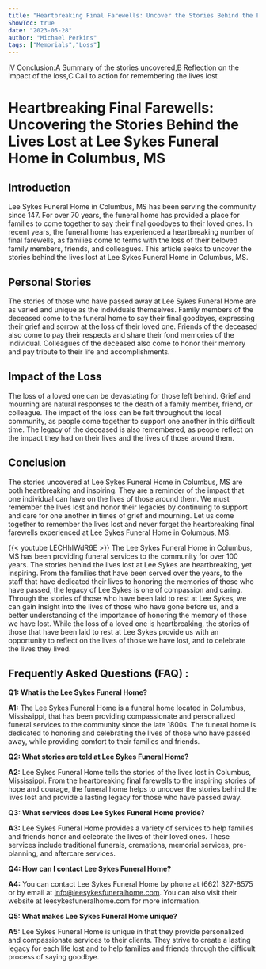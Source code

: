 ```yaml
---
title: "Heartbreaking Final Farewells: Uncover the Stories Behind the Lives Lost at Lee Sykes Funeral Home in Columbus, MS"
ShowToc: true 
date: "2023-05-28"
author: "Michael Perkins" 
tags: ["Memorials","Loss"]
---
```

IV Conclusion:A Summary of the stories uncovered,B Reflection on the impact of the loss,C Call to action for remembering the lives lost

# Heartbreaking Final Farewells: Uncovering the Stories Behind the Lives Lost at Lee Sykes Funeral Home in Columbus, MS

## Introduction

Lee Sykes Funeral Home in Columbus, MS has been serving the community since 147. For over 70 years, the funeral home has provided a place for families to come together to say their final goodbyes to their loved ones. In recent years, the funeral home has experienced a heartbreaking number of final farewells, as families come to terms with the loss of their beloved family members, friends, and colleagues. This article seeks to uncover the stories behind the lives lost at Lee Sykes Funeral Home in Columbus, MS.

## Personal Stories

The stories of those who have passed away at Lee Sykes Funeral Home are as varied and unique as the individuals themselves. Family members of the deceased come to the funeral home to say their final goodbyes, expressing their grief and sorrow at the loss of their loved one. Friends of the deceased also come to pay their respects and share their fond memories of the individual. Colleagues of the deceased also come to honor their memory and pay tribute to their life and accomplishments.

## Impact of the Loss

The loss of a loved one can be devastating for those left behind. Grief and mourning are natural responses to the death of a family member, friend, or colleague. The impact of the loss can be felt throughout the local community, as people come together to support one another in this difficult time. The legacy of the deceased is also remembered, as people reflect on the impact they had on their lives and the lives of those around them.

## Conclusion

The stories uncovered at Lee Sykes Funeral Home in Columbus, MS are both heartbreaking and inspiring. They are a reminder of the impact that one individual can have on the lives of those around them. We must remember the lives lost and honor their legacies by continuing to support and care for one another in times of grief and mourning. Let us come together to remember the lives lost and never forget the heartbreaking final farewells experienced at Lee Sykes Funeral Home in Columbus, MS.

{{< youtube LECHhIWdR6E >}} 
The Lee Sykes Funeral Home in Columbus, MS has been providing funeral services to the community for over 100 years. The stories behind the lives lost at Lee Sykes are heartbreaking, yet inspiring. From the families that have been served over the years, to the staff that have dedicated their lives to honoring the memories of those who have passed, the legacy of Lee Sykes is one of compassion and caring. Through the stories of those who have been laid to rest at Lee Sykes, we can gain insight into the lives of those who have gone before us, and a better understanding of the importance of honoring the memory of those we have lost. While the loss of a loved one is heartbreaking, the stories of those that have been laid to rest at Lee Sykes provide us with an opportunity to reflect on the lives of those we have lost, and to celebrate the lives they lived.

## Frequently Asked Questions (FAQ) :
**Q1: What is the Lee Sykes Funeral Home?**

**A1:** The Lee Sykes Funeral Home is a funeral home located in Columbus, Mississippi, that has been providing compassionate and personalized funeral services to the community since the late 1800s. The funeral home is dedicated to honoring and celebrating the lives of those who have passed away, while providing comfort to their families and friends. 

**Q2: What stories are told at Lee Sykes Funeral Home?**

**A2:** Lee Sykes Funeral Home tells the stories of the lives lost in Columbus, Mississippi. From the heartbreaking final farewells to the inspiring stories of hope and courage, the funeral home helps to uncover the stories behind the lives lost and provide a lasting legacy for those who have passed away. 

**Q3: What services does Lee Sykes Funeral Home provide?**

**A3:** Lee Sykes Funeral Home provides a variety of services to help families and friends honor and celebrate the lives of their loved ones. These services include traditional funerals, cremations, memorial services, pre-planning, and aftercare services. 

**Q4: How can I contact Lee Sykes Funeral Home?**

**A4:** You can contact Lee Sykes Funeral Home by phone at (662) 327-8575 or by email at info@leesykesfuneralhome.com. You can also visit their website at leesykesfuneralhome.com for more information. 

**Q5: What makes Lee Sykes Funeral Home unique?**

**A5:** Lee Sykes Funeral Home is unique in that they provide personalized and compassionate services to their clients. They strive to create a lasting legacy for each life lost and to help families and friends through the difficult process of saying goodbye.




